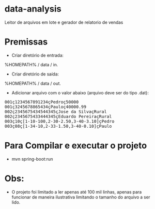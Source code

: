 # data-analysis

<a> Leitor de arquivos em lote e gerador de relatorio de vendas </a>

# Premissas

- Criar diretório de entrada:
<p>  %HOMEPATH% / data / in. </p>

- Criar diretório de saída:
<p>  %HOMEPATH% / data / out. </p>

- Adicionar arquivo com o valor abaixo (arquivo deve ser do tipo .dat):

<pre>
001ç1234567891234çPedroç50000
001ç3245678865434çPauloç40000.99
002ç2345675434544345çJose da SilvaçRural
002ç2345675433444345çEduardo PereiraçRural
003ç10ç[1-10-100,2-30-2.50,3-40-3.10]çPedro
003ç08ç[1-34-10,2-33-1.50,3-40-0.10]çPaulo
</pre>

# Para Compilar e executar o projeto
- mvn spring-boot:run


# Obs: 
- O projeto foi limitado a ler apenas até 100 mil linhas, apenas para funcionar de maneira ilustrativa limitando o tamanho do arquivo a ser lido.


